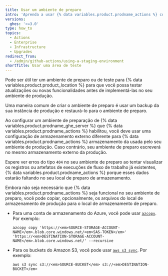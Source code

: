 ```yaml
---
title: Usar um ambiente de preparo
intro: 'Aprenda a usar {% data variables.product.prodname_actions %} com ambientes de preparo de {% data variables.product.prodname_ghe_server %}.'
versions:
  ghes: '>=3.0'
type: how_to
topics:
  - Actions
  - Enterprise
  - Infrastructure
  - Upgrades
redirect_from:
  - /admin/github-actions/using-a-staging-environment
shortTitle: Usar uma área de teste
---
```


Pode ser útil ter um ambiente de preparo ou de teste para {% data variables.product.product_location %} para que você possa testar atualizações ou novas funcionalidades antes de implementá-las no seu ambiente de produção.

Uma maneira comum de criar o ambiente de preparo é usar um backup da sua instância de produção e restaurá-lo para o ambiente de preparo.

Ao configurar um ambiente de preparação de {% data variables.product.prodname_ghe_server %} que {% data variables.product.prodname_actions %} habilitou, você deve usar uma configuração de armazenamento externo diferente para {% data variables.product.prodname_actions %} armazenamento da usada pelo seu ambiente de produção. Caso contrário, seu ambiente de preparo escreverá no mesmo armazenamento externo da produção.

Espere ver erros do tipo `404` no seu ambiente de preparo ao tentar visualizar os registros ou artefatos de execuções de fluxo de trabalho já existentes, {% data variables.product.prodname_actions %} porque esses dados estarão faltando no seu local de preparo de armazenamento.

Embora não seja necessário que {% data variables.product.prodname_actions %} seja funcional no seu ambiente de preparo, você pode copiar, opcionalmente, os arquivos do local de armazenamento de produção para o local de armazenamento de preparo.

* Para uma conta de armazenamento do Azure, você pode usar [`azcopy`](https://docs.microsoft.com/en-us/azure/storage/common/storage-use-azcopy-blobs#copy-all-containers-directories-and-blobs-to-another-storage-account). Por exemplo:

  ```shell
  azcopy copy 'https://<em>SOURCE-STORAGE-ACCOUNT-NAME</em>.blob.core.windows.net/<em>SAS-TOKEN</em>' 'https://<em>DESTINATION-STORAGE-ACCOUNT-NAME</em>.blob.core.windows.net/' --recursive
  ```
* Para os buckets do Amazon S3, você pode usar [`aws s3 sync`](https://awscli.amazonaws.com/v2/documentation/api/latest/reference/s3/sync.html). Por exemplo:

  ```shell
  aws s3 sync s3://<em>SOURCE-BUCKET</em> s3://<em>DESTINATION-BUCKET</em>
  ```
